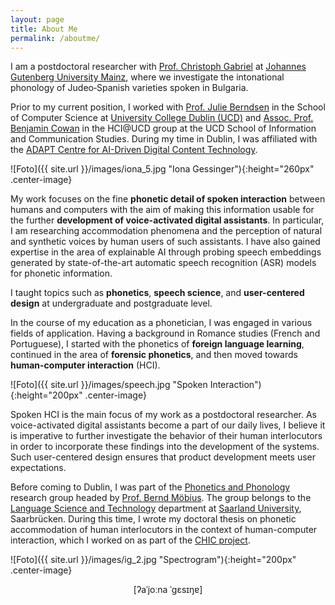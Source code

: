 ```yaml
---
layout: page
title: About Me
permalink: /aboutme/
---
```


I am a postdoctoral researcher with <a href="https://www.romanistik.uni-mainz.de/gabriel/" target="_blank" rel="noopener">Prof. Christoph Gabriel</a> at <a href="https://www.uni-mainz.de/" target="_blank" rel="noopener">Johannes Gutenberg University Mainz</a>, where we investigate the intonational phonology of Judeo‑Spanish varieties spoken in Bulgaria.

Prior to my current position, I worked with <a href="https://people.ucd.ie/julie.berndsen" target="_blank" rel="noopener">Prof. Julie Berndsen</a> in the School of Computer Science at <a href="https://www.ucd.ie/" target="_blank" rel="noopener">University College Dublin (UCD)</a> and <a href="https://people.ucd.ie/benjamin.cowan" target="_blank" rel="noopener">Assoc. Prof. Benjamin Cowan</a> in the HCI@UCD group at the UCD School of Information and Communication Studies.
During my time in Dublin, I was affiliated with the <a href="https://www.adaptcentre.ie/" target="_blank" rel="noopener">ADAPT Centre for AI-Driven Digital Content Technology</a>.

![Foto]({{ site.url }}/images/iona_5.jpg "Iona Gessinger"){:height="260px" .center-image}

My work focuses on the fine <strong>phonetic detail of spoken interaction</strong> between humans and computers with the aim of making this information usable for the further <strong>development of voice-activated digital assistants</strong>. In particular, I am researching accommodation phenomena and the perception of natural and synthetic voices by human users of such assistants.
I have also gained expertise in the area of explainable AI through probing speech embeddings generated by state-of-the-art automatic speech recognition (ASR) models for phonetic information. 

I taught topics such as <strong>phonetics</strong>, <strong>speech science</strong>, and <strong>user-centered design</strong> at undergraduate and postgraduate level.

In the course of my education as a phonetician, I was engaged in various fields of application. Having a background in Romance studies (French and Portuguese), I started with the phonetics of <strong>foreign language learning</strong>, continued in the area of <strong>forensic phonetics</strong>, and then moved towards <strong>human-computer interaction</strong> (HCI).

![Foto]({{ site.url }}/images/speech.jpg "Spoken Interaction"){:height="200px" .center-image}

Spoken HCI is the main focus of my work as a postdoctoral researcher. As voice-activated digital assistants become a part of our daily lives, I believe it is imperative to further investigate the behavior of their human interlocutors in order to incorporate these findings into the development of the systems. Such user-centered design ensures that product development meets user expectations.

Before coming to Dublin, I was part of the <a href="http://www.coli.uni-saarland.de/groups/WB/Phonetics/" target="_blank" rel="noopener">Phonetics and Phonology</a> research group headed by <a href="http://www.coli.uni-saarland.de/~moebius/" target="_blank" rel="noopener">Prof. Bernd Möbius</a>. The group belongs to the <a href="https://www.uni-saarland.de/en/department/lst.html" target="_blank" rel="noopener">Language Science and Technology</a> department at <a href="https://www.uni-saarland.de/en/home.html" target="_blank" rel="noopener">Saarland University</a>, Saarbrücken. During this time, I wrote my doctoral thesis on phonetic accommodation of human interlocutors in the context of human-computer interaction, which I worked on as part of the <a href="https://ioonaa.github.io/chicproject/">CHIC project</a>.

![Foto]({{ site.url }}/images/ig_2.jpg "Spectrogram"){:height="200px" .center-image}
<p><center>[ʔaˈjoːna ˈgɛsɪŋɐ]</center></p>
